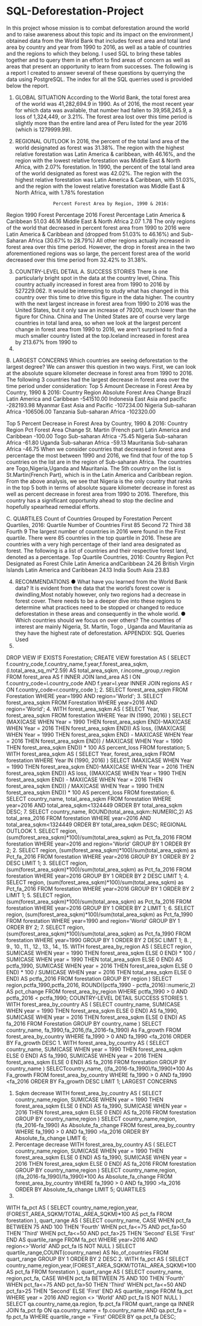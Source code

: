# SQL-Deforestation-Project
In this project whose mission is to combat deforestation around the world and to raise awareness
about this topic and its impact on the environment,I obtained data from the World Bank that includes forest area and total land area by country and year from 1990 to 2016, as well as a table of countries and the regions to which they belong.
I used SQL to bring these tables together and to query them in an effort to find areas of concern as well as areas that present an opportunity to learn from successes.
The following is a report I created to answer several of these questions by querrying the data using PostgreSQL.
The index for all the SQL querries used is provided below the report.

1. GLOBAL SITUATION
According to the World Bank, the total forest area of the world was 41,282,694.9 in 1990. As
of 2016, the most recent year for which data was available, that number had fallen to
39,958,245.9, a loss of 1,324,449, or 3.21%.
The forest area lost over this time period is slightly more than the entire land area of Peru
listed for the year 2016 (which is 1279999.99).

2. REGIONAL OUTLOOK
In 2016, the percent of the total land area of the world designated as forest was 31.38%. The
region with the highest relative forestation was Latin America & caribbean, with 46.16%, and the
region with the lowest relative forestation was Middle East & North Africa, with 2.07% forestation.
In 1990, the percent of the total land area of the world designated as forest was 42.02%. The
region with the highest relative forestation was Latin America & Caribbean, with 51.03%, and the
region with the lowest relative forestation was Middle East & North Africa, with 1.78% forestation

                     Percent Forest Area by Region, 1990 & 2016:
Region                        1990 Forest Percentage      2016 Forest Percentage
Latin America & Caribbean     51.03                       46.16
Middle East & North Africa    2.07                        1.78
The only regions of the world that decreased in percent forest area from 1990 to 2016 were
Latin America & Caribbean and (dropped from 51.03% to 46.16%) and Sub-Saharan Africa
(30.67% to 28.79%) All other regions actually increased in forest area over this time period.
However, the drop in forest area in the two aforementioned regions was so large, the percent
forest area of the world decreased over this time period from 32.42% to 31.38%.

3. COUNTRY-LEVEL DETAIL
A. SUCCESS STORIES
There is one particularly bright spot in the data at the country level, China. This country actually
increased in forest area from 1990 to 2016 by 527229.062. It would be interesting to study what
has changed in this country over this time to drive this figure in the data higher. The country with
the next largest increase in forest area from 1990 to 2016 was the United States, but it only saw
an increase of 79200, much lower than the figure for China.
China and The United States are of course very large countries in total land area, so when we
look at the largest percent change in forest area from 1990 to 2016, we aren’t surprised to find a
much smaller country listed at the top.Iceland increased in forest area by 213.67% from 1990 to
2016.
B. LARGEST CONCERNS
Which countries are seeing deforestation to the largest degree? We can answer this question in
two ways. First, we can look at the absolute square kilometer decrease in forest area from 1990
to 2016. The following 3 countries had the largest decrease in forest area over the time period
under consideration:
Top 5 Amount Decrease in Forest Area by Country, 1990 & 2016:
Country                                Region                                     Absolute Forest Area Change
Brazil                                Latin America and Caribbean                 -541510.00
Indonesia                             East Asia and pacific                       -282193.98
Myanmar                               East Asia and Pacific                       -107234.00
Nigeria                               Sub-saharan Africa                          -106506.00
Tanzania                              Sub-saharan Africa                          -102320.00

Top 5 Percent Decrease in Forest Area by Country, 1990 & 2016:
Country                               Region                                       Pct Forest Area Change
St. Martin (French part)              Latin America and Caribbean                  -100.00
Togo                                  Sub-saharan Africa                           -75.45
Nigeria                               Sub-saharan Africa                           -61.80
Uganda                                Sub-saharan Africa                           -59.13
Mauritania                            Sub-saharan Africa                           -46.75
When we consider countries that decreased in forest area percentage the most between 1990 and 2016, we find that four of the top 5 countries on the list are in the region of Sub-saharan Africa. The countries are Togo,Nigeria,Uganda and Mauritania. 
The 5th country on the list is St.Martin(French Part), which is in the Latin America and Caribbean region.
From the above analysis, we see that Nigeria is the only country that ranks in the top 5 both in terms of absolute square kilometer decrease in forest as well as percent decrease in forest area from 1990 to 2016. Therefore, this country has a significant opportunity ahead to stop the decline and hopefully spearhead remedial efforts.

C. QUARTILES
Count of Countries Grouped by Forestation Percent Quartiles, 2016:
Quartile                                       Number of Countries
First                                                  85
Second                                                 72
Third                                                  38
Fourth                                                  9
The largest number of countries in 2016 were found in the First quartile.
There were 85 countries in the top quartile in 2016. These are countries with a very high percentage of their land area designated as forest. The following is a list of countries and their respective forest land, denoted as a percentage.
     Top Quartile Countries, 2016:
Country                           Region                                 Pct Designated as Forest
Chile                             Latin America andCaribbean                          24.26
British Virgin Islands            Latin America and Caribbean                         24.13
India                             South Asia                                          23.83

4. RECOMMENDATIONS
● What have you learned from the World Bank data?
It is evident from the data that the world’s forest cover is dwindling,Most notably however, only two regions had a decrease in forest cover. There needs to be a deeper dive into these regions to determine what practices need to be stopped or changed to reduce deforestation in these areas and consequently in the whole world.
● Which countries should we focus on over others?
The countries of interest are mainly Nigeria, St. Martin, Togo , Uganda and Mauritania as they have the highest rate of deforestation.
APPENDIX: SQL Queries Used
1.
DROP VIEW IF EXISTS Forestation;
CREATE VIEW forestation AS
(
SELECT f.country_code,f.country_name,f.year,f.forest_area_sqkm,
(l.total_area_sq_mi*2.59) AS total_area_sqkm, r.income_group,r.region
FROM forest_area AS f
INNER JOIN land_area AS l
ON f.country_code=l.country_code
AND f.year=l.year
INNER JOIN regions AS r
ON f.country_code=r.country_code
);
2.
SELECT forest_area_sqkm
FROM Forestation
WHERE year=1990 AND region='World';
3.
SELECT forest_area_sqkm
FROM Forestation
WHERE year=2016 AND region='World';
4.
WITH forest_area_sqkm AS
(
SELECT Year, forest_area_sqkm
FROM forestation
WHERE Year IN (1990, 2016)
)
SELECT
(MAX(CASE WHEN Year = 1990 THEN forest_area_sqkm END)-MAX(CASE WHEN Year =
2016 THEN forest_area_sqkm END)) AS loss,
((MAX(CASE WHEN Year = 1990 THEN forest_area_sqkm END) - MAX(CASE WHEN Year =
2016 THEN forest_area_sqkm END)) / MAX(CASE WHEN Year = 1990 THEN
forest_area_sqkm END)) * 100 AS percent_loss
FROM forestation;
5.
WITH forest_area_sqkm AS
(
SELECT Year, forest_area_sqkm
FROM forestation
WHERE Year IN (1990, 2016)
)
SELECT
(MAX(CASE WHEN Year = 1990 THEN forest_area_sqkm END)-MAX(CASE WHEN Year =
2016 THEN forest_area_sqkm END)) AS loss,
((MAX(CASE WHEN Year = 1990 THEN forest_area_sqkm END) - MAX(CASE WHEN Year =
2016 THEN forest_area_sqkm END)) / MAX(CASE WHEN Year = 1990 THEN
forest_area_sqkm END)) * 100 AS percent_loss
FROM forestation;
6.
SELECT country_name, total_area_sqkm
FROM forestation
WHERE year=2016 AND total_area_sqkm<1324449
ORDER BY total_area_sqkm DESC;
7.
SELECT country_name,
ROUND(total_area_sqkm::NUMERIC,2) AS total_area_2016
FROM forestation
WHERE year=2016 AND total_area_sqkm<1324449
ORDER BY total_area_sqkm DESC;
REGIONAL OUTLOOK
1.
SELECT region,
(sum(forest_area_sqkm)*100)/sum(total_area_sqkm) as Pct_fa_2016
FROM forestation
WHERE year=2016 and region='World'
GROUP BY 1
ORDER BY 2;
2.
SELECT region,
(sum(forest_area_sqkm)*100)/sum(total_area_sqkm) as Pct_fa_2016
FROM forestation
WHERE year=2016
GROUP BY 1
ORDER BY 2 DESC
LIMIT 1;
3.
SELECT region,
(sum(forest_area_sqkm)*100)/sum(total_area_sqkm) as Pct_fa_2016
FROM forestation
WHERE year=2016
GROUP BY 1
ORDER BY 2 DESC
LIMIT 1;
4.
SELECT region,
(sum(forest_area_sqkm)*100)/sum(total_area_sqkm) as Pct_fa_2016
FROM forestation
WHERE year=2016
GROUP BY 1
ORDER BY 2
LIMIT 1;
5.
SELECT region,
(sum(forest_area_sqkm)*100)/sum(total_area_sqkm) as Pct_fa_2016
FROM forestation
WHERE year=2016
GROUP BY 1
ORDER BY 2
LIMIT 1;
6.
SELECT region,
(sum(forest_area_sqkm)*100)/sum(total_area_sqkm) as Pct_fa_1990
FROM forestation
WHERE year=1990 and region='World'
GROUP BY 1
ORDER BY 2;
7.
SELECT region,
(sum(forest_area_sqkm)*100)/sum(total_area_sqkm) as Pct_fa_1990
FROM forestation
WHERE year=1990
GROUP BY 1
ORDER BY 2 DESC
LIMIT 1;
8. , 9., 10., 11., 12., 13., 14., 15.
WITH forest_area_by_region AS
(
SELECT
region,
SUM(CASE
WHEN year = 1990 THEN forest_area_sqkm ELSE 0 END) * 100 /
SUM(CASE
WHEN year = 1990 THEN total_area_sqkm ELSE 0 END) AS pctfa_1990,
SUM(CASE
WHEN year = 2016 THEN forest_area_sqkm ELSE 0 END) * 100 /
SUM(CASE
WHEN year = 2016 THEN total_area_sqkm ELSE 0 END) AS pctfa_2016
FROM forestation
GROUP BY region
)
SELECT
region,pctfa_1990,pctfa_2016,
ROUND((pctfa_1990 - pctfa_2016)::numeric,2) AS pct_change
FROM forest_area_by_region
WHERE pctfa_1990 > 0 AND pctfa_2016 < pctfa_1990;
COUNTRY-LEVEL DETAIL
SUCCESS STORIES
1.
WITH forest_area_by_country AS (
SELECT
country_name,
SUM(CASE
WHEN year = 1990 THEN forest_area_sqkm ELSE 0 END) AS fa_1990,
SUM(CASE
WHEN year = 2016 THEN forest_area_sqkm ELSE 0 END) AS fa_2016
FROM
Forestation
GROUP BY
country_name
)
SELECT
country_name, fa_1990,fa_2016,(fa_2016-fa_1990) As Fa_growth
FROM
forest_area_by_country
WHERE
fa_1990 > 0
AND fa_1990 <fa_2016
ORDER BY Fa_growth DESC
1.
WITH forest_area_by_country AS
(
SELECT
country_name,
SUM(CASE
WHEN year = 1990 THEN forest_area_sqkm ELSE 0 END) AS fa_1990,
SUM(CASE
WHEN year = 2016 THEN forest_area_sqkm ELSE 0 END) AS fa_2016
FROM
forestation
GROUP BY
country_name
)
SELECTcountry_name,
((fa_2016-fa_1990)/fa_1990)*100 As Fa_growth
FROM forest_area_by_country
WHERE fa_1990 > 0 AND fa_1990 <fa_2016
ORDER BY Fa_growth DESC
LIMIT 1;
LARGEST CONCERNS
1. Sqkm decrease
WITH forest_area_by_country AS (
SELECT
country_name,region,
SUM(CASE
WHEN year = 1990 THEN forest_area_sqkm ELSE 0 END) AS fa_1990,
SUM(CASE
WHEN year = 2016 THEN forest_area_sqkm ELSE 0 END) AS fa_2016
FROM
forestation
GROUP BY
country_name,region
)
SELECT
country_name,region,(fa_2016-fa_1990) As Absolute_fa_change
FROM
forest_area_by_country
WHERE
fa_1990 > 0
AND fa_1990 >fa_2016
ORDER BY Absolute_fa_change
LIMIT 6;
2. Percentage decrease
WITH forest_area_by_country AS
(
SELECT
country_name,region,
SUM(CASE
WHEN year = 1990 THEN forest_area_sqkm ELSE 0 END) AS fa_1990,
SUM(CASE
WHEN year = 2016 THEN forest_area_sqkm ELSE 0 END) AS fa_2016
FROM forestation
GROUP BY country_name,region
)
SELECT
country_name,region,
((fa_2016-fa_1990)/fa_1990)*100 As Absolute_fa_change
FROM forest_area_by_country
WHERE fa_1990 > 0
AND fa_1990 >fa_2016
ORDER BY Absolute_fa_change
LIMIT 5;
QUARTILES
1.
WITH fa_pct AS
(
SELECT country_name,region,year,(FOREST_AREA_SQKM/TOTAL_AREA_SQKM)*100 AS
pct_fa
FROM forestation
),
quart_range AS
(
SELECT country_name,
CASE
WHEN pct_fa BETWEEN 75 AND 100 THEN 'Fourth'
WHEN pct_fa<=75 AND pct_fa>50 THEN 'Third'
WHEN pct_fa<=50 AND pct_fa>25 THEN 'Second' ELSE 'First'
END AS quartile_range
FROM fa_pct
WHERE year=2016 AND region<>'World' AND pct_fa IS NOT NULL
)
SELECT
quartile_range,COUNT(country_name) AS No_of_countries
FROM
quart_range
GROUP BY 1
ORDER BY 2 DESC
2.
WITH fa_pct AS
(
SELECT country_name,region,year,(FOREST_AREA_SQKM/TOTAL_AREA_SQKM)*100 AS
pct_fa
FROM forestation
),
quart_range AS
(
SELECT
country_name, region,pct_fa,
CASE
WHEN pct_fa BETWEEN 75 AND 100 THEN 'Fourth'
WHEN pct_fa<=75 AND pct_fa>50 THEN 'Third'
WHEN pct_fa<=50 AND pct_fa>25 THEN 'Second'
ELSE 'First' END AS quartile_range
FROM fa_pct
WHERE year = 2016
AND region <> 'World'
AND pct_fa IS NOT NULL
)
SELECT qa.country_name,qa.region, fp.pct_fa
FROM quart_range qa
INNER JOIN fa_pct fp
ON qa.country_name = fp.country_name
AND qa.pct_fa = fp.pct_fa
WHERE quartile_range = 'First'
ORDER BY qa.pct_fa DESC;



